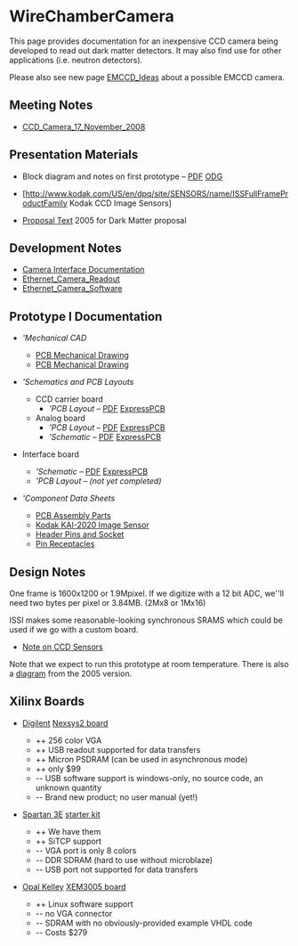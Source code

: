 # WireChamberCamera
This page provides documentation for an inexpensive CCD camera being
developed to read out dark matter detectors.  It may also find use
for other applications (i.e. neutron detectors).

Please also see new page [EMCCD_Ideas](EMCCD_Ideas.md)
about a possible EMCCD camera.

## Meeting Notes
 * [CCD_Camera_17_November_2008](CCD_Camera_17_November_2008.md)

## Presentation Materials

 * Block diagram and notes on first prototype &ndash; [PDF](http://joule.bu.edu/~hazen/AhlenCCD/CCD_diagram.pdf)
[ODG](http://joule.bu.edu/~hazen/AhlenCCD/CCD_diagram.odg)

 * [http://www.kodak.com/US/en/dpq/site/SENSORS/name/ISSFullFrameProductFamily
   Kodak CCD Image Sensors]

 * [Proposal Text](http://joule.bu.edu/~hazen/AhlenCCD/proposal_text.txt)
2005 for Dark Matter proposal

## Development Notes

 * [Camera Interface Documentation](http://joule.bu.edu/~hazen/AhlenCCD/ccd_4.pdf)
 * [Ethernet_Camera_Readout](Ethernet_Camera_Readout.md)
 * [Ethernet_Camera_Software](Ethernet_Camera_Software.md)

## Prototype I Documentation

 * *'Mechanical CAD*
   * [PCB Mechanical Drawing](http://ohm.bu.edu/~pbohn/AHLEN-CCD/Drawings/CCD_PCB_Mechanical_Drawing.dwg)
   * [PCB Mechanical Drawing](http://ohm.bu.edu/~pbohn/AHLEN-CCD/Drawings/CCD_PCB_Mechanical_Drawing.pdf)

 * *'Schematics and PCB Layouts*
   * CCD carrier board
     * _'PCB Layout_ &ndash; [PDF](http://joule.bu.edu/~hazen/AhlenCCD/carrier_pcb.pdf)
  [ExpressPCB](http://joule.bu.edu/~hazen/AhlenCCD/carrier.pcb)
   * Analog board
     * _'PCB Layout_ &ndash; [PDF](http://joule.bu.edu/~hazen/AhlenCCD/CCD_pcb.pdf)
  [ExpressPCB](http://joule.bu.edu/~hazen/AhlenCCD/CCD.pcb)
     * _'Schematic_ &ndash; [PDF](http://joule.bu.edu/~hazen/AhlenCCD/ccd_sch.pdf)
  [ExpressPCB](http://joule.bu.edu/~hazen/AhlenCCD/ccd.sch)
 * Interface board
   * _'Schematic_ &ndash; [PDF](http://joule.bu.edu/~hazen/AhlenCCD/interface_sch.pdf)
  [ExpressPCB](http://joule.bu.edu/~hazen/AhlenCCD/interface.sch)
   * _'PCB Layout_ &ndash; _(not yet completed)_


 * *'Component Data Sheets*
   * [PCB Assembly Parts](http://ohm.bu.edu/~pbohn/AHLEN-CCD/Documentation/CCD_PCB_Assembly_Parts.txt)
   * [Kodak KAI-2020 Image Sensor](http://ohm.bu.edu/~pbohn/AHLEN-CCD/Data_Sheets/CCD_Chip__KAI-2020LongSpec.pdf)
   * [Header Pins and Socket](http://ohm.bu.edu/~pbohn/AHLEN-CCD/Data_Sheets/CCD_Board_Header_Pins_and_Socket.pdf)
   * [Pin Receptacles](http://ohm.bu.edu/~pbohn/AHLEN-CCD/Data_Sheets/1303_pin_receptacle.pdf)


## Design Notes

One frame is 1600x1200 or 1.9Mpixel.  If we digitize with a 12 bit ADC,
we''ll need two bytes per pixel or 3.84MB. (2Mx8 or 1Mx16)

ISSI makes some reasonable-looking synchronous SRAMS which could be used
if we go with a custom board.

 * [Note on CCD Sensors](http://joule.bu.edu/~hazen/AhlenCCD/ccd.pdf)

Note that we expect to run this prototype at room temperature.
There is also a  [diagram](http://joule.bu.edu/~hazen/AhlenCCD/diagram.pdf)
from the 2005 version.

## Xilinx Boards

 * [Digilent](http://www.digilentinc.com)
[Nexsys2 board](http://www.digilentinc.com/Products/Detail.cfm?Prod=NEXYS2&Nav1=Products&Nav2=Programmable)
   * ++ 256 color VGA
   * ++ USB readout supported for data transfers
   * ++ Micron PSDRAM (can be used in asynchronous mode)
   * ++ only $99
   * -- USB software support is windows-only, no source code, an unknown quantity
   * -- Brand new product; no user manual (yet!)

 * [Spartan 3E](http://www.xilinx.com/products/silicon_solutions/fpgas/spartan_series/spartan3e_fpgas/index.htm)  [starter kit](http://www.xilinx.com/xlnx/xebiz/designResources/ip_product_details.jsp?key=HW-SPAR3E-SK-US-G&sGlobalNavPick=PRODUCTS&sSecondaryNavPick=BOARDS)
   * ++ We have them
   * ++ SiTCP support
   * -- VGA port is only 8 colors
   * -- DDR SDRAM (hard to use without microblaze)
   * -- USB port not supported for data transfers

 * [Opal Kelley](http://www.opalkelly.com)
[XEM3005 board](http://www.opalkelly.com/products/xem3005/)
   * ++ Linux software support
   * -- no VGA connector
   * -- SDRAM with no obviously-provided example VHDL code
   * -- Costs $279


